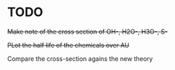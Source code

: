 # TODO
~~Make note of the cross section of OH-, H2O-, H3O-, S-~~

~~PLot the half life of the chemicals over AU~~

Compare the cross-section agains the new theory
